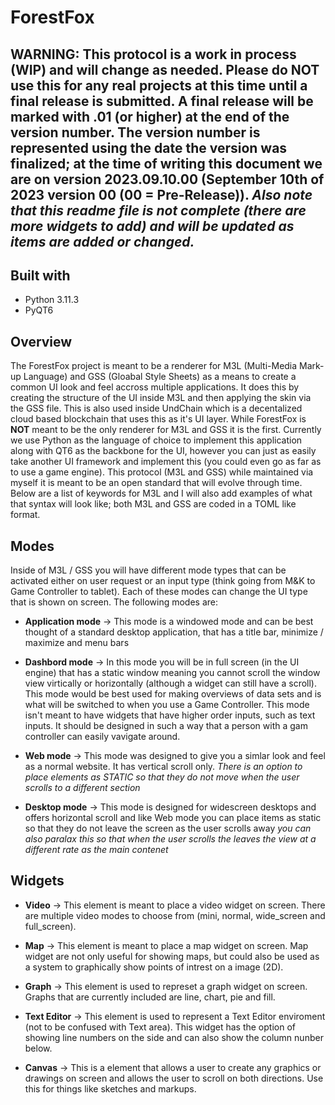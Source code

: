 # ForestFox

## WARNING: This protocol is a work in process (WIP) and **will** change as needed. Please do NOT use this for any real projects at this time until a final release is submitted. A final release will be marked with .01 (or higher) at the end of the version number. The version number is represented using the date the version was finalized; at the time of writing this document we are on version 2023.09.10.00 (September 10th of 2023 version 00 (00 = Pre-Release)). *Also note that this readme file is not complete (there are more widgets to add) and will be updated as items are added or changed.* 

## Built with

- Python 3.11.3
- PyQT6

## Overview

The ForestFox project is meant to be a renderer for M3L (Multi-Media Mark-up Language) and GSS (Gloabal Style Sheets) as a means to create a common UI look and feel accross multiple applications. It does this by creating the structure of the UI inside M3L and then applying the skin via the GSS file. This is also used inside UndChain which is a decentalized cloud based blockchain that uses this as it's UI layer. While ForestFox is **NOT** meant to be the only renderer for M3L and GSS it is the first. Currently we use Python as the language of choice to implement this application along with QT6 as the backbone for the UI, however you can just as easily take another UI framework and implement this (you could even go as far as to use a game engine). This protocol (M3L and GSS) while maintained via myself it is meant to be an open standard that will evolve through time. Below are a list of keywords for M3L and I will also add examples of what that syntax will look like; both M3L and GSS are coded in a TOML like format.

## Modes

Inside of M3L / GSS you will have different mode types that can be activated either on user request or an input type (think going from M&K to Game Controller to tablet). Each of these modes can change the UI type that is shown on screen. The following modes are:

- **Application mode** -> This mode is a windowed mode and can be best thought of a standard desktop application, that has a title bar, minimize / maximize and menu bars

- **Dashbord mode** -> In this mode you will be in full screen (in the UI engine) that has a static window meaning you cannot scroll the window view virtically or horizontally (although a widget can still have a scroll). This mode would be best used for making overviews of data sets and is what will be switched to when you use a Game Controller. This mode isn't meant to have widgets that have higher order inputs, such as text inputs. It should be designed in such a way that a person with a gam controller can easily vavigate around.

- **Web mode** -> This mode was designed to give you a simlar look and feel as a normal website. It has vertical scroll only. *There is an option to place elements as STATIC so that they do not move when the user scrolls to a different section*

- **Desktop mode** -> This mode is designed for widescreen desktops and offers horizontal scroll and like Web mode you can place items as static so that they do not leave the screen as the user scrolls away *you can also paralax this so that when the user scrolls the leaves the view at a different rate as the main contenet*

## Widgets

- **Video** -> This element is meant to place a video widget on screen. There are multiple video modes to choose from (mini, normal, wide_screen and full_screen). 

- **Map** -> This element is meant to place a map widget on screen. Map widget are not only useful for showing maps, but could also be used as a system to graphically show points of intrest on a image (2D). 

- **Graph** -> This element is used to represet a graph widget on screen. Graphs that are currently included are line, chart, pie and fill.

- **Text Editor** -> This element is used to represent a Text Editor enviroment (not to be confused with Text area). This widget has the option of showing line numbers on the side and can also show the column nunber below.

- **Canvas** -> This is a element that allows a user to create any graphics or drawings on screen and allows the user to scroll on both directions. Use this for things like sketches and markups.